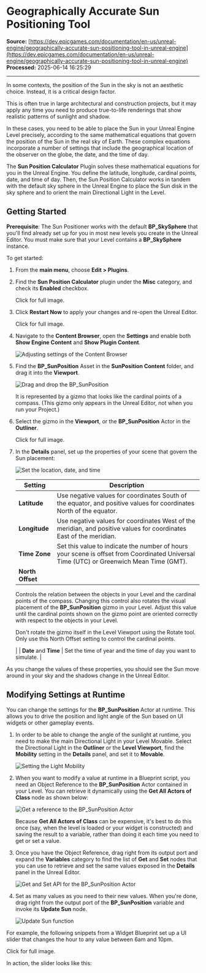 # Geographically Accurate Sun Positioning Tool

**Source:** [https://dev.epicgames.com/documentation/en-us/unreal-engine/geographically-accurate-sun-positioning-tool-in-unreal-engine](https://dev.epicgames.com/documentation/en-us/unreal-engine/geographically-accurate-sun-positioning-tool-in-unreal-engine)  
**Processed:** 2025-06-14 16:25:29

---

In some contexts, the position of the Sun in the sky is not an aesthetic choice. Instead, it is a critical design factor.

This is often true in large architectural and construction projects, but it may apply any time you need to produce true-to-life renderings that show realistic patterns of sunlight and shadow.

In these cases, you need to be able to place the Sun in your Unreal Engine Level precisely, according to the same mathematical equations that govern the position of the Sun in the real sky of Earth. These complex equations incorporate a number of settings that include the geographical location of the observer on the globe, the date, and the time of day.

The **Sun Position Calculator** Plugin solves these mathematical equations for you in the Unreal Engine. You define the latitude, longitude, cardinal points, date, and time of day. Then, the Sun Position Calculator works in tandem with the default sky sphere in the Unreal Engine to place the Sun disk in the sky sphere and to orient the main Directional Light in the Level.

## Getting Started

**Prerequisite**: The Sun Positioner works with the default **BP\_SkySphere** that you'll find already set up for you in most new levels you create in the Unreal Editor. You must make sure that your Level contains a **BP\_SkySphere** instance.

To get started:

1.  From the **main menu**, choose **Edit > Plugins**.
    
2.  Find the **Sun Position Calculator** plugin under the **Misc** category, and check its **Enabled** checkbox.
    
    Click for full image.
    
3.  Click **Restart Now** to apply your changes and re-open the Unreal Editor.
    
    Click for full image.
    
4.  Navigate to the **Content Browser**, open the **Settings** and enable both **Show Engine Content** and **Show Plugin Content**.
    
    ![Adjusting settings of the Content Browser](https://d1iv7db44yhgxn.cloudfront.net/documentation/images/12ba570e-70e3-483d-800f-c2c8e289522e/03-sun-position-content-settings.png "Adjusting settings of the Content Browser")
5.  Find the **BP\_SunPosition** Asset in the **SunPosition Content** folder, and drag it into the **Viewport**.
    
    ![Drag and drop the BP_SunPosition](https://d1iv7db44yhgxn.cloudfront.net/documentation/images/ebcc7acb-6b50-4518-8219-20be77c81cb3/04-sun-position-place-actor.png "Drag and drop the BP_SunPosition")
    
    It is represented by a gizmo that looks like the cardinal points of a compass. (This gizmo only appears in the Unreal Editor, not when you run your Project.)
    
6.  Select the gizmo in the **Viewport**, or the **BP\_SunPosition** Actor in the **Outliner**.
    
    Click for full image.
    
7.  In the **Details** panel, set up the properties of your scene that govern the Sun placement:
    
    ![Set the location, date, and time](https://d1iv7db44yhgxn.cloudfront.net/documentation/images/4f5ffeb2-8c1d-4742-a944-2fcc784e8336/06-sun-position-actor-properties.png "Set the location, date, and time")
    
    | Setting | Description |
    | --- | --- |
    | **Latitude** | Use negative values for coordinates South of the equator, and positive values for coordinates North of the equator. |
    | **Longitude** | Use negative values for coordinates West of the meridian, and positive values for coordinates East of the meridian. |
    | **Time Zone** | Set this value to indicate the number of hours your scene is offset from Coordinated Universal Time (UTC) or Greenwich Mean Time (GMT). |
    | **North Offset** | 
    Controls the relation between the objects in your Level and the cardinal points of the compass. Changing this control also rotates the visual placement of the **BP\_SunPosition** gizmo in your Level. Adjust this value until the cardinal points shown on the gizmo point are oriented correctly with respect to the objects in your Level.
    
    Don't rotate the gizmo itself in the Level Viewport using the Rotate tool. Only use this North Offset setting to control the cardinal points.
    
    
    
     |
    | **Date** and **Time** | Set the time of year and the time of day you want to simulate. |
    

As you change the values of these properties, you should see the Sun move around in your sky and the shadows change in the Unreal Editor.

## Modifying Settings at Runtime

You can change the settings for the **BP\_SunPosition** Actor at runtime. This allows you to drive the position and light angle of the Sun based on UI widgets or other gameplay events.

1.  In order to be able to change the angle of the sunlight at runtime, you need to make the main Directional Light in your Level Movable. Select the Directional Light in the **Outliner** or the **Level Viewport**, find the **Mobility** setting in the **Details** panel, and set it to **Movable**.
    
    ![Setting the Light Mobility](https://d1iv7db44yhgxn.cloudfront.net/documentation/images/44e49e5f-5ab9-4f3b-83cc-071551a17d24/07-sun-position-mobility-option.png "Setting the Light Mobility")
2.  When you want to modify a value at runtime in a Blueprint script, you need an Object Reference to the **BP\_SunPosition** Actor contained in your Level. You can retrieve it dynamically using the **Get All Actors of Class** node as shown below:
    
    ![Get a reference to the BP_SunPosition Actor](https://d1iv7db44yhgxn.cloudfront.net/documentation/images/6636e1fd-57c0-4786-9a20-acced0f9aa3f/08-sun-position-bp-script-1.png "Get a reference to the BP_SunPosition Actor")
    
    Because **Get All Actors of Class** can be expensive, it's best to do this once (say, when the level is loaded or your widget is constructed) and saving the result to a variable, rather than doing it each time you need to get or set a value.
    
3.  Once you have the Object Reference, drag right from its output port and expand the **Variables** category to find the list of **Get** and **Set** nodes that you can use to retrieve and set the same values exposed in the **Details** panel in the Unreal Editor.
    
    ![Get and Set API for the BP_SunPosition Actor](https://d1iv7db44yhgxn.cloudfront.net/documentation/images/730ee1a2-07d0-4489-829c-963514fddb76/09-sun-position-date-variables-node.png "Get and Set API for the BP_SunPosition Actor")
4.  Set as many values as you need to their new values. When you're done, drag right from the output port of the **BP\_SunPosition** variable and invoke its **Update Sun** node.
    
    ![Update Sun function](https://d1iv7db44yhgxn.cloudfront.net/documentation/images/efdf006f-e434-4034-bd2d-d855a212a589/10-sun-position-call-function.png "Update Sun function")

For example, the following snippets from a Widget Blueprint set up a UI slider that changes the hour to any value between 6am and 10pm.

Click for full image.

In action, the slider looks like this: